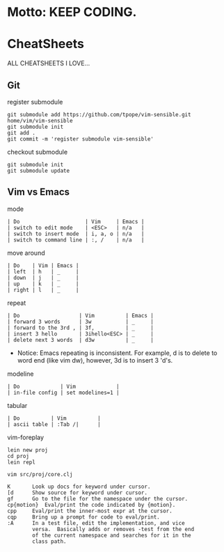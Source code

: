 <!-- vim:set ft=markdown: -->

Motto: KEEP CODING.
===

CheatSheets
===
ALL CHEATSHEETS I LOVE...

Git
---

register submodule

	git submodule add https://github.com/tpope/vim-sensible.git home/vim/vim-sensible
	git submodule init
	git add .
	git commit -m 'register submodule vim-sensible'

checkout submodule

	git submodule init
	git submodule update

Vim vs Emacs
---
mode

	| Do                     | Vim     | Emacs |
	| switch to edit mode    | <ESC>   | n/a   |
	| switch to insert mode  | i, a, o | n/a   |
	| switch to command line | :, /    | n/a   |

move around

	| Do    | Vim | Emacs |
	| left  | h   | _     |
	| down  | j   | _     |
	| up    | k   | _     |
	| right | l   | _     |

repeat

	| Do                   | Vim          | Emacs |
	| forward 3 words      | 3w           | _     |
	| forward to the 3rd , | 3f,          | _     |
	| insert 3 hello       | 3ihello<ESC> | _     |
	| delete next 3 words  | d3w          | _     |

* Notice: Emacs repeating is inconsistent. For example, <ESC>d is to delete to word end (like vim dw), however, <ESC>3d is to insert 3 'd's.

modeline

	| Do             | Vim             |
	| in-file config | set modelines=1 |

tabular

	| Do          | Vim          |
	| ascii table | :Tab /|      |

vim-foreplay
	
	lein new proj
	cd proj
	lein repl

	vim src/proj/core.clj

	K		Look up docs for keyword under cursor.
	[d		Show source for keyword under cursor.
	gf		Go to the file for the namespace under the cursor.
	cp{motion}	Eval/print the code indicated by {motion}.
	cpp		Eval/print the inner-most expr at the cursor.
	cqp		Bring up a prompt for code to eval/print.
	:A		In a test file, edit the implementation, and vice
			versa.  Basically adds or removes -test from the end
			of the current namespace and searches for it in the
			class path.


